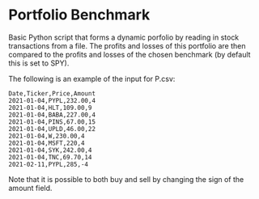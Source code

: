 # Portfolio Benchmark
Basic Python script that forms a dynamic porfolio by reading in stock transactions from a file. The profits and losses of this portfolio are then compared to the profits and losses of the chosen benchmark (by default this is set to SPY).

The following is an example of the input for P.csv:
```
Date,Ticker,Price,Amount
2021-01-04,PYPL,232.00,4
2021-01-04,HLT,109.00,9
2021-01-04,BABA,227.00,4
2021-01-04,PINS,67.00,15
2021-01-04,UPLD,46.00,22
2021-01-04,W,230.00,4
2021-01-04,MSFT,220,4
2021-01-04,SYK,242.00,4
2021-01-04,TNC,69.70,14
2021-02-11,PYPL,285,-4
```
Note that it is possible to both buy and sell by changing the sign of the amount field.
